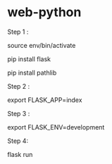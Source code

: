 # web-python
Step 1 : 

source env/bin/activate

pip install flask

pip install pathlib

Step 2 : 

export FLASK_APP=index

Step 3 : 

export FLASK_ENV=development

Step 4: 

flask run
